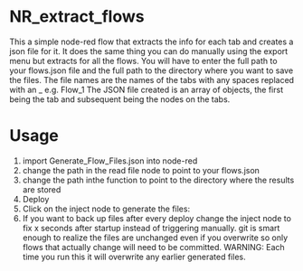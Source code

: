 # NR_extract_flows
This a simple node-red flow that extracts the info for each tab and creates a json file for it.
It does the same thing you can do manually using the export menu but extracts for all the flows.
You will have to enter the full path to your flows.json file and the full path to the directory where you want to save the files.
The file names are the names of the tabs with any spaces replaced with an _ e.g. Flow_1
The JSON file created is an array of objects, the first being the tab and subsequent being the nodes on the tabs.

# Usage
1. import Generate_Flow_Files.json into node-red
1. change the path in the read file node to point to your flows.json
1. change the path inthe function to point to the directory where the results are stored
1. Deploy
1. Click on the inject node to generate the files:
2. If you want to back up files after every deploy change the inject node to fix x seconds after startup instead of triggering manually. git is smart enough to realize the files are unchanged even if you overwrite so only flows that actually change will need to be committed.
WARNING: Each time you run this it will overwrite any earlier generated files.

